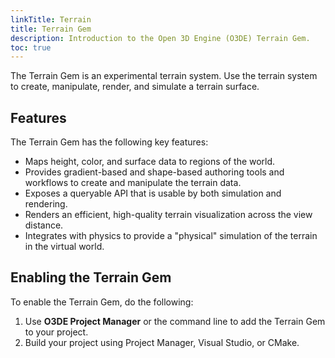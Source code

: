 ```yaml
---
linkTitle: Terrain
title: Terrain Gem
description: Introduction to the Open 3D Engine (O3DE) Terrain Gem.
toc: true
---
```



The Terrain Gem is an experimental terrain system.  Use the terrain system to create, manipulate, render, and simulate a terrain surface.

## Features

The Terrain Gem has the following key features:

* Maps height, color, and surface data to regions of the world.
* Provides gradient-based and shape-based authoring tools and workflows to create and manipulate the terrain data.
* Exposes a queryable API that is usable by both simulation and rendering.
* Renders an efficient, high-quality terrain visualization across the view distance.
* Integrates with physics to provide a "physical" simulation of the terrain in the virtual world.

## Enabling the Terrain Gem

To enable the Terrain Gem, do the following:

1. Use **O3DE Project Manager** or the command line to add the Terrain Gem to your project.
2. Build your project using Project Manager, Visual Studio, or CMake.
